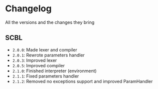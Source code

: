 # Changelog
All the versions and the changes they bring

## SCBL
- `2.0.0`: Made lexer and compiler
- `2.0.1`: Rewrote parameters handler
- `2.0.3`: Improved lexer
- `2.0.5`: Improved compiler
- `2.1.0`: Finished interpreter (environment)
- `2.1.1`: Fixed parameters handler
- `2.1.2`: Removed no exceptions support and improved ParamHandler
